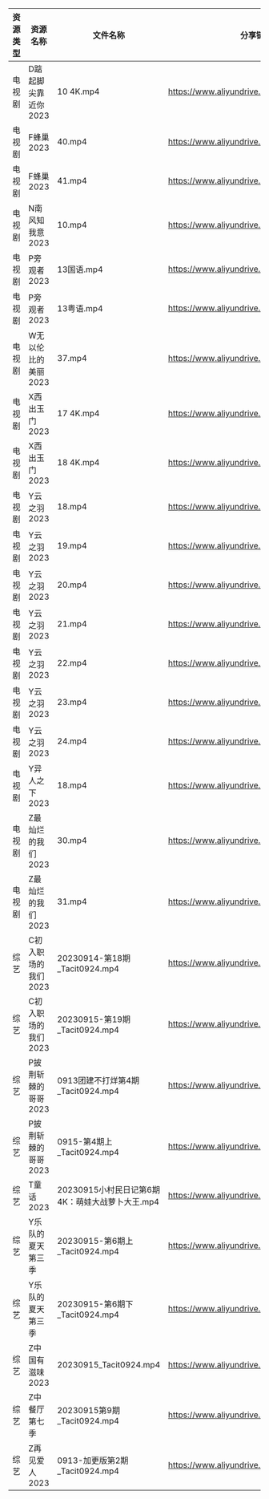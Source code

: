 | 资源类型 | 资源名称         | 文件名称                            | 分享链接                                      | 更新时间       |
| ---- | ------------ | ------------------------------- | ----------------------------------------- | ---------- |
| 电视剧  | D踮起脚尖靠近你2023 | 10 4K.mp4                       | https://www.aliyundrive.com/s/dgSjr6FRir3 | 2023-09-16 |
| 电视剧  | F蜂巢2023      | 40.mp4                          | https://www.aliyundrive.com/s/5XDFM5Edxba | 2023-09-16 |
| 电视剧  | F蜂巢2023      | 41.mp4                          | https://www.aliyundrive.com/s/5XDFM5Edxba | 2023-09-16 |
| 电视剧  | N南风知我意2023   | 10.mp4                          | https://www.aliyundrive.com/s/DeRMnNbejyx | 2023-09-16 |
| 电视剧  | P旁观者2023     | 13国语.mp4                        | https://www.aliyundrive.com/s/37pqFfWTwos | 2023-09-16 |
| 电视剧  | P旁观者2023     | 13粤语.mp4                        | https://www.aliyundrive.com/s/37pqFfWTwos | 2023-09-16 |
| 电视剧  | W无以伦比的美丽2023 | 37.mp4                          | https://www.aliyundrive.com/s/3LNxF1pwKnT | 2023-09-16 |
| 电视剧  | X西出玉门2023    | 17 4K.mp4                       | https://www.aliyundrive.com/s/LS6RVyLuhC7 | 2023-09-16 |
| 电视剧  | X西出玉门2023    | 18 4K.mp4                       | https://www.aliyundrive.com/s/LS6RVyLuhC7 | 2023-09-16 |
| 电视剧  | Y云之羽2023     | 18.mp4                          | https://www.aliyundrive.com/s/b6iM8MFmi9r | 2023-09-16 |
| 电视剧  | Y云之羽2023     | 19.mp4                          | https://www.aliyundrive.com/s/b6iM8MFmi9r | 2023-09-16 |
| 电视剧  | Y云之羽2023     | 20.mp4                          | https://www.aliyundrive.com/s/b6iM8MFmi9r | 2023-09-16 |
| 电视剧  | Y云之羽2023     | 21.mp4                          | https://www.aliyundrive.com/s/b6iM8MFmi9r | 2023-09-16 |
| 电视剧  | Y云之羽2023     | 22.mp4                          | https://www.aliyundrive.com/s/b6iM8MFmi9r | 2023-09-16 |
| 电视剧  | Y云之羽2023     | 23.mp4                          | https://www.aliyundrive.com/s/b6iM8MFmi9r | 2023-09-16 |
| 电视剧  | Y云之羽2023     | 24.mp4                          | https://www.aliyundrive.com/s/b6iM8MFmi9r | 2023-09-16 |
| 电视剧  | Y异人之下2023    | 18.mp4                          | https://www.aliyundrive.com/s/x4c9VAmpoeU | 2023-09-16 |
| 电视剧  | Z最灿烂的我们2023  | 30.mp4                          | https://www.aliyundrive.com/s/6vPRBkMxLP1 | 2023-09-16 |
| 电视剧  | Z最灿烂的我们2023  | 31.mp4                          | https://www.aliyundrive.com/s/6vPRBkMxLP1 | 2023-09-16 |
| 综艺   | C初入职场的我们2023 | 20230914-第18期_Tacit0924.mp4     | https://www.aliyundrive.com/s/pqc7pqfCNxC | 2023-09-16 |
| 综艺   | C初入职场的我们2023 | 20230915-第19期_Tacit0924.mp4     | https://www.aliyundrive.com/s/pqc7pqfCNxC | 2023-09-16 |
| 综艺   | P披荆斩棘的哥哥2023 | 0913团建不打烊第4期_Tacit0924.mp4      | https://www.aliyundrive.com/s/gs8uMNUWtqr | 2023-09-16 |
| 综艺   | P披荆斩棘的哥哥2023 | 0915-第4期上_Tacit0924.mp4         | https://www.aliyundrive.com/s/gs8uMNUWtqr | 2023-09-16 |
| 综艺   | T童话2023      | 20230915小村民日记第6期4K：萌娃大战萝卜大王.mp4 | https://www.aliyundrive.com/s/fFoZet5PGkd | 2023-09-16 |
| 综艺   | Y乐队的夏天第三季    | 20230915-第6期上_Tacit0924.mp4     | https://www.aliyundrive.com/s/81XwrEvUQLQ | 2023-09-16 |
| 综艺   | Y乐队的夏天第三季    | 20230915-第6期下_Tacit0924.mp4     | https://www.aliyundrive.com/s/81XwrEvUQLQ | 2023-09-16 |
| 综艺   | Z中国有滋味2023   | 20230915_Tacit0924.mp4          | https://www.aliyundrive.com/s/EDni6GQcnsU | 2023-09-16 |
| 综艺   | Z中餐厅第七季      | 20230915第9期_Tacit0924.mp4       | https://www.aliyundrive.com/s/25GFy8VFsb6 | 2023-09-16 |
| 综艺   | Z再见爱人2023    | 0913-加更版第2期_Tacit0924.mp4       | https://www.aliyundrive.com/s/aouNVWvAZxj | 2023-09-16 |
